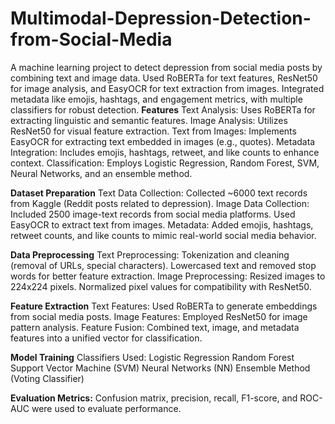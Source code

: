 # Multimodal-Depression-Detection-from-Social-Media
A machine learning project to detect depression from social media posts by combining text and image data. Used RoBERTa for text features, ResNet50 for image analysis, and EasyOCR for text extraction from images. Integrated metadata like emojis, hashtags, and engagement metrics, with multiple classifiers for robust detection.
**Features**
Text Analysis: Uses RoBERTa for extracting linguistic and semantic features.
Image Analysis: Utilizes ResNet50 for visual feature extraction.
Text from Images: Implements EasyOCR for extracting text embedded in images (e.g., quotes).
Metadata Integration: Includes emojis, hashtags, retweet, and like counts to enhance context.
Classification: Employs Logistic Regression, Random Forest, SVM, Neural Networks, and an ensemble method.

**Dataset Preparation**
Text Data Collection:
Collected ~6000 text records from Kaggle (Reddit posts related to depression).
Image Data Collection:
Included 2500 image-text records from social media platforms.
Used EasyOCR to extract text from images.
Metadata:
Added emojis, hashtags, retweet counts, and like counts to mimic real-world social media behavior.

**Data Preprocessing**
Text Preprocessing:
Tokenization and cleaning (removal of URLs, special characters).
Lowercased text and removed stop words for better feature extraction.
Image Preprocessing:
Resized images to 224x224 pixels.
Normalized pixel values for compatibility with ResNet50.

**Feature Extraction**
Text Features:
Used RoBERTa to generate embeddings from social media posts.
Image Features:
Employed ResNet50 for image pattern analysis.
Feature Fusion:
Combined text, image, and metadata features into a unified vector for classification.

**Model Training**
Classifiers Used:
Logistic Regression
Random Forest
Support Vector Machine (SVM)
Neural Networks (NN)
Ensemble Method (Voting Classifier)

**Evaluation Metrics:**
Confusion matrix, precision, recall, F1-score, and ROC-AUC were used to evaluate performance.
